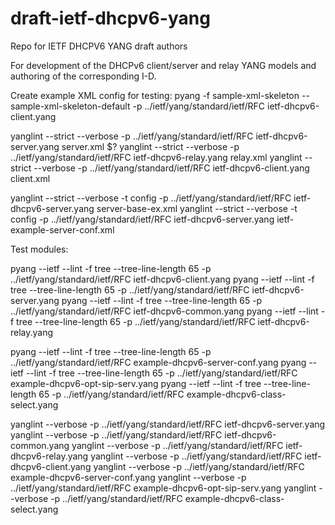 # draft-ietf-dhcpv6-yang
Repo for IETF DHCPV6 YANG draft authors

For development of the DHCPv6 client/server and relay YANG models and authoring of the corresponding I-D.

Create example XML config for testing:
pyang -f sample-xml-skeleton --sample-xml-skeleton-default -p ../ietf/yang/standard/ietf/RFC ietf-dhcpv6-client.yang

yanglint --strict --verbose -p ../ietf/yang/standard/ietf/RFC ietf-dhcpv6-server.yang server.xml
$?
yanglint --strict --verbose -p ../ietf/yang/standard/ietf/RFC ietf-dhcpv6-relay.yang relay.xml
yanglint --strict --verbose -p ../ietf/yang/standard/ietf/RFC ietf-dhcpv6-client.yang client.xml

yanglint --strict --verbose -t config -p ../ietf/yang/standard/ietf/RFC ietf-dhcpv6-server.yang server-base-ex.xml
yanglint --strict --verbose -t config -p ../ietf/yang/standard/ietf/RFC ietf-dhcpv6-server.yang ietf-example-server-conf.xml


Test modules:

pyang --ietf --lint -f tree --tree-line-length 65 -p ../ietf/yang/standard/ietf/RFC ietf-dhcpv6-client.yang
pyang --ietf --lint -f tree --tree-line-length 65 -p ../ietf/yang/standard/ietf/RFC ietf-dhcpv6-server.yang
pyang --ietf --lint -f tree --tree-line-length 65 -p ../ietf/yang/standard/ietf/RFC ietf-dhcpv6-common.yang
pyang --ietf --lint -f tree --tree-line-length 65 -p ../ietf/yang/standard/ietf/RFC ietf-dhcpv6-relay.yang


pyang --ietf --lint -f tree --tree-line-length 65 -p ../ietf/yang/standard/ietf/RFC example-dhcpv6-server-conf.yang
pyang --ietf --lint -f tree --tree-line-length 65 -p ../ietf/yang/standard/ietf/RFC example-dhcpv6-opt-sip-serv.yang
pyang --ietf --lint -f tree --tree-line-length 65 -p ../ietf/yang/standard/ietf/RFC example-dhcpv6-class-select.yang


yanglint --verbose -p ../ietf/yang/standard/ietf/RFC ietf-dhcpv6-server.yang
yanglint --verbose -p ../ietf/yang/standard/ietf/RFC ietf-dhcpv6-common.yang
yanglint --verbose -p ../ietf/yang/standard/ietf/RFC ietf-dhcpv6-relay.yang
yanglint --verbose -p ../ietf/yang/standard/ietf/RFC ietf-dhcpv6-client.yang
yanglint --verbose -p ../ietf/yang/standard/ietf/RFC example-dhcpv6-server-conf.yang
yanglint --verbose -p ../ietf/yang/standard/ietf/RFC example-dhcpv6-opt-sip-serv.yang
yanglint --verbose -p ../ietf/yang/standard/ietf/RFC example-dhcpv6-class-select.yang



